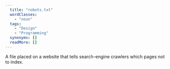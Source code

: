 ```yaml
---
  title: "robots.txt"
  wordClasses: 
    - "noun"
  tags: 
    - "Design"
    - "Programming"
  synonyms: []
  readMore: []
---
```

A file placed on a website that tells search-engine crawlers which pages not to index.
